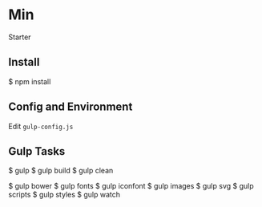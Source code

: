 # Min

Starter

## Install

  $ npm install


## Config and Environment

Edit `gulp-config.js`


## Gulp Tasks

  $ gulp
  $ gulp build
  $ gulp clean

  $ gulp bower
  $ gulp fonts
  $ gulp iconfont
  $ gulp images
  $ gulp svg
  $ gulp scripts
  $ gulp styles
  $ gulp watch
